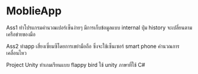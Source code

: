 # MoblieApp
Ass1 ทำโปรแกรมคำนวณเปอร์เซ็นง่ายๆ มีการเก็บข้อมูลแบบ  internal ปุ่ม history จะเปลี่ยนตามเครือข่ายของมือ

Ass2 ทำapp เสี่ยงเซี่ยมซีโดยการเขย่ามือถือ ซึ่งจะใช้เซ็นเซอร์ smart phone คำนวณการเคลื่อนไหว

Project Unity ทำเกมเรียนแบบ flappy bird ใช้ unity ภาษาที่ใช้ C#
